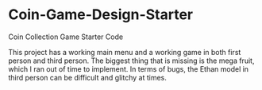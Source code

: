 # Coin-Game-Design-Starter
Coin Collection Game Starter Code

This project has a working main menu and a working game in both first person and third person. 
The biggest thing that is missing is the mega fruit, which I ran out of time to implement.
In terms of bugs, the Ethan model in third person can be difficult and glitchy at times.
